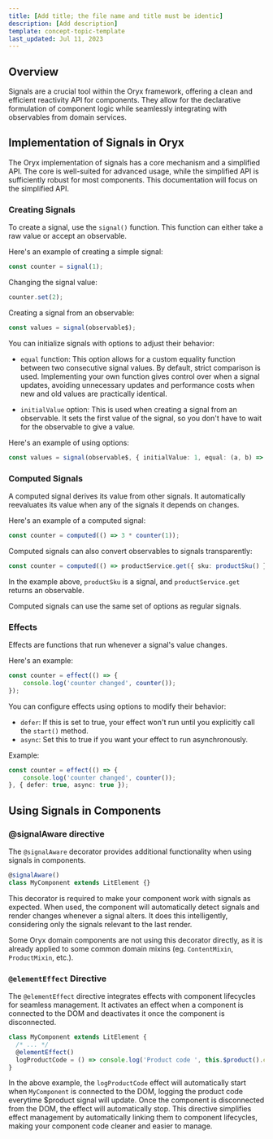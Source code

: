```yaml
---
title: [Add title; the file name and title must be identic]
description: [Add description]
template: concept-topic-template
last_updated: Jul 11, 2023
---
```


## Overview

Signals are a crucial tool within the Oryx framework, offering a clean and efficient reactivity API for components. They allow for the declarative formulation of component logic while seamlessly integrating with observables from domain services.

## Implementation of Signals in Oryx

The Oryx implementation of signals has a core mechanism and a simplified API. The core is well-suited for advanced usage, while the simplified API is sufficiently robust for most components. This documentation will focus on the simplified API.

### Creating Signals

To create a signal, use the `signal()` function. This function can either take a raw value or accept an observable.

Here's an example of creating a simple signal:

```ts
const counter = signal(1);
```

Changing the signal value:

```ts
counter.set(2);
```

Creating a signal from an observable:

```ts
const values = signal(observable$);
```

You can initialize signals with options to adjust their behavior:

- `equal` function: This option allows for a custom equality function between two consecutive signal values. By default, strict comparison is used. Implementing your own function gives control over when a signal updates, avoiding unnecessary updates and performance costs when new and old values are practically identical.

- `initialValue` option: This is used when creating a signal from an observable. It sets the first value of the signal, so you don't have to wait for the observable to give a value.

Here's an example of using options:

```ts
const values = signal(observable$, { initialValue: 1, equal: (a, b) => a === b });
```

### Computed Signals

A computed signal derives its value from other signals. It automatically reevaluates its value when any of the signals it depends on changes.

Here's an example of a computed signal:

```ts
const counter = computed(() => 3 * counter(1));
```

Computed signals can also convert observables to signals transparently:

```ts
const counter = computed(() => productService.get({ sku: productSku() }));
```

In the example above, `productSku` is a signal, and `productService.get` returns an observable.

Computed signals can use the same set of options as regular signals.

### Effects

Effects are functions that run whenever a signal's value changes.

Here's an example:

```ts
const counter = effect(() => {
    console.log('counter changed', counter());
});
```

You can configure effects using options to modify their behavior:

- `defer`: If this is set to true, your effect won't run until you explicitly call the `start()` method.
- `async`: Set this to true if you want your effect to run asynchronously.

Example:

```ts
const counter = effect(() => {
    console.log('counter changed', counter());
}, { defer: true, async: true });
```

## Using Signals in Components

### @signalAware directive

The `@signalAware` decorator provides additional functionality when using signals in components.

```ts
@signalAware()
class MyComponent extends LitElement {}
```

This decorator is required to make your component work with signals as expected.
When used, the component will automatically detect signals and render changes whenever a signal alters. It does this intelligently, considering only the signals relevant to the last render.

Some Oryx domain components are not using this decorator directly, as it is already applied to some common domain mixins (eg. `ContentMixin`, `ProductMixin`, etc.).

### `@elementEffect` Directive

The `@elementEffect` directive integrates effects with component lifecycles for seamless management. It activates an effect when a component is connected to the DOM and deactivates it once the component is disconnected.

```ts
class MyComponent extends LitElement {
  /* ... */  
  @elementEffect()
  logProductCode = () => console.log('Product code ', this.$product().code);
}
```

In the above example, the `logProductCode` effect will automatically start when `MyComponent` is connected to the DOM, logging the product code everytime $product signal will update. Once the component is disconnected from the DOM, the effect will automatically stop. This directive simplifies effect management by automatically linking them to component lifecycles, making your component code cleaner and easier to manage.
